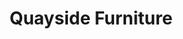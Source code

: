 ---
title: "Quayside Furniture"
url: /porthaethwy-menai-bridge/quayside-furniture/
shop: houseware
---